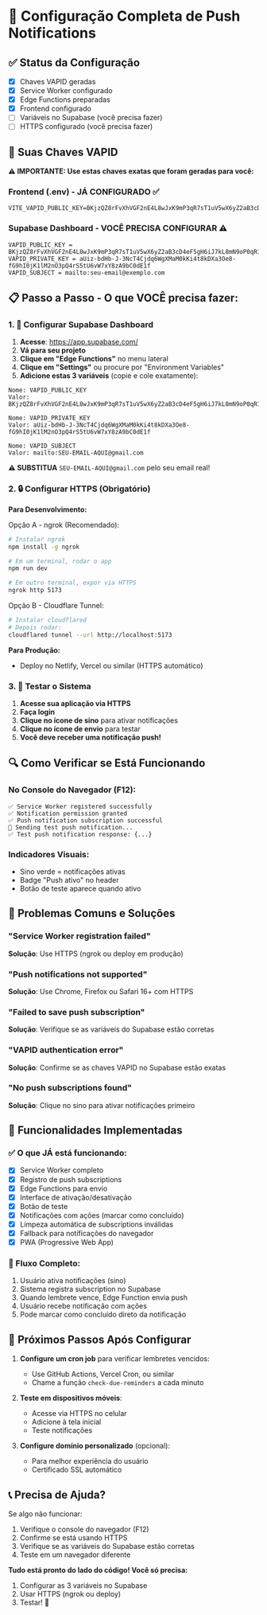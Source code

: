 # 🔔 Configuração Completa de Push Notifications

## ✅ Status da Configuração

- [x] Chaves VAPID geradas
- [x] Service Worker configurado
- [x] Edge Functions preparadas
- [x] Frontend configurado
- [ ] Variáveis no Supabase (você precisa fazer)
- [ ] HTTPS configurado (você precisa fazer)

## 🔑 Suas Chaves VAPID

**⚠️ IMPORTANTE: Use estas chaves exatas que foram geradas para você:**

### Frontend (.env) - JÁ CONFIGURADO ✅
```env
VITE_VAPID_PUBLIC_KEY=BKjzQZ8rFvXhVGF2nE4L8wJxK9mP3qR7sT1uV5wX6yZ2aB3cD4eF5gH6iJ7kL8mN9oP0qR1sT2uV3wX4yZ5aB6c
```

### Supabase Dashboard - VOCÊ PRECISA CONFIGURAR ⚠️
```
VAPID_PUBLIC_KEY = BKjzQZ8rFvXhVGF2nE4L8wJxK9mP3qR7sT1uV5wX6yZ2aB3cD4eF5gH6iJ7kL8mN9oP0qR1sT2uV3wX4yZ5aB6c
VAPID_PRIVATE_KEY = aUiz-bdHb-J-3NcT4Cjdq6WgXMaM0kKi4t8kDXa3Oe8-fG9hI0jK1lM2nO3pQ4rS5tU6vW7xY8zA9bC0dE1f
VAPID_SUBJECT = mailto:seu-email@exemplo.com
```

## 📋 Passo a Passo - O que VOCÊ precisa fazer:

### 1. 🔧 Configurar Supabase Dashboard

1. **Acesse**: https://app.supabase.com/
2. **Vá para seu projeto**
3. **Clique em "Edge Functions"** no menu lateral
4. **Clique em "Settings"** ou procure por "Environment Variables"
5. **Adicione estas 3 variáveis** (copie e cole exatamente):

```
Nome: VAPID_PUBLIC_KEY
Valor: BKjzQZ8rFvXhVGF2nE4L8wJxK9mP3qR7sT1uV5wX6yZ2aB3cD4eF5gH6iJ7kL8mN9oP0qR1sT2uV3wX4yZ5aB6c

Nome: VAPID_PRIVATE_KEY  
Valor: aUiz-bdHb-J-3NcT4Cjdq6WgXMaM0kKi4t8kDXa3Oe8-fG9hI0jK1lM2nO3pQ4rS5tU6vW7xY8zA9bC0dE1f

Nome: VAPID_SUBJECT
Valor: mailto:SEU-EMAIL-AQUI@gmail.com
```

**⚠️ SUBSTITUA** `SEU-EMAIL-AQUI@gmail.com` pelo seu email real!

### 2. 🔒 Configurar HTTPS (Obrigatório)

**Para Desenvolvimento:**

Opção A - ngrok (Recomendado):
```bash
# Instalar ngrok
npm install -g ngrok

# Em um terminal, rodar o app
npm run dev

# Em outro terminal, expor via HTTPS
ngrok http 5173
```

Opção B - Cloudflare Tunnel:
```bash
# Instalar cloudflared
# Depois rodar:
cloudflared tunnel --url http://localhost:5173
```

**Para Produção:**
- Deploy no Netlify, Vercel ou similar (HTTPS automático)

### 3. 🧪 Testar o Sistema

1. **Acesse sua aplicação via HTTPS**
2. **Faça login**
3. **Clique no ícone de sino** para ativar notificações
4. **Clique no ícone de envio** para testar
5. **Você deve receber uma notificação push!**

## 🔍 Como Verificar se Está Funcionando

### No Console do Navegador (F12):
```
✅ Service Worker registered successfully
✅ Notification permission granted  
✅ Push notification subscription successful
🧪 Sending test push notification...
✅ Test push notification response: {...}
```

### Indicadores Visuais:
- Sino verde = notificações ativas
- Badge "Push ativo" no header
- Botão de teste aparece quando ativo

## 🚨 Problemas Comuns e Soluções

### "Service Worker registration failed"
**Solução**: Use HTTPS (ngrok ou deploy em produção)

### "Push notifications not supported"
**Solução**: Use Chrome, Firefox ou Safari 16+ com HTTPS

### "Failed to save push subscription"
**Solução**: Verifique se as variáveis do Supabase estão corretas

### "VAPID authentication error"
**Solução**: Confirme se as chaves VAPID no Supabase estão exatas

### "No push subscriptions found"
**Solução**: Clique no sino para ativar notificações primeiro

## 📱 Funcionalidades Implementadas

### ✅ O que JÁ está funcionando:
- [x] Service Worker completo
- [x] Registro de push subscriptions
- [x] Edge Functions para envio
- [x] Interface de ativação/desativação
- [x] Botão de teste
- [x] Notificações com ações (marcar como concluído)
- [x] Limpeza automática de subscriptions inválidas
- [x] Fallback para notificações do navegador
- [x] PWA (Progressive Web App)

### 🔄 Fluxo Completo:
1. Usuário ativa notificações (sino)
2. Sistema registra subscription no Supabase
3. Quando lembrete vence, Edge Function envia push
4. Usuário recebe notificação com ações
5. Pode marcar como concluído direto da notificação

## 🎯 Próximos Passos Após Configurar

1. **Configure um cron job** para verificar lembretes vencidos:
   - Use GitHub Actions, Vercel Cron, ou similar
   - Chame a função `check-due-reminders` a cada minuto

2. **Teste em dispositivos móveis**:
   - Acesse via HTTPS no celular
   - Adicione à tela inicial
   - Teste notificações

3. **Configure domínio personalizado** (opcional):
   - Para melhor experiência do usuário
   - Certificado SSL automático

## 📞 Precisa de Ajuda?

Se algo não funcionar:
1. Verifique o console do navegador (F12)
2. Confirme se está usando HTTPS
3. Verifique se as variáveis do Supabase estão corretas
4. Teste em um navegador diferente

**Tudo está pronto do lado do código! Você só precisa:**
1. Configurar as 3 variáveis no Supabase
2. Usar HTTPS (ngrok ou deploy)
3. Testar! 🚀